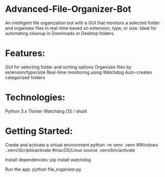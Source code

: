 # Advanced-File-Organizer-Bot
An intelligent file organization bot with a GUI that monitors a selected folder and organizes files in real-time based on extension, type, or size. Ideal for automating cleanup in Downloads or Desktop folders.

# Features:
GUI for selecting folder and sorting options
Organizes files by extension/type/size
Real-time monitoring using Watchdog
Auto-creates categorized folders

# Technologies:
Python 3.x
Tkinter
Watchdog
OS / shutil

# Getting Started:
Create and activate a virtual environment
python -m venv .venv
#Windows
.\.venv\Scripts\activate
#macOS/Linux
source .venv/bin/activate

Install dependencies:
pip install watchdog

Run the app:
python file_organizer.py
